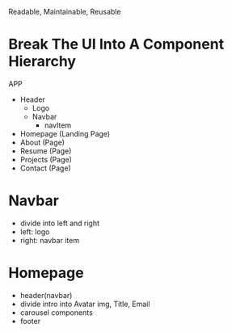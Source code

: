 Readable, Maintainable, Reusable

# Break The UI Into A Component Hierarchy

APP
- Header
  - Logo
  - Navbar
    - navItem
- Homepage (Landing Page)
- About (Page)
- Resume (Page)
- Projects (Page)
- Contact (Page)

# Navbar
- divide into left and right
- left: logo
- right: navbar item

# Homepage
- header(navbar)
- divide intro into Avatar img, Title, Email
- carousel components
- footer